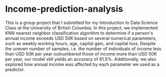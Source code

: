 # Income-prediction-analysis

This is a group project that I submitted for my Introduction to Data Science Class at the University of British Columbia. In this project, we implemented KNN nearest neighbor classification algorithm to determine if a person's annual income exceeds USD 50K based on several numerical parameters, such as weekly working hours, age, capital gain, and capital loss. Despite the uneven number of samples, i.e. the number of individuals of income less than USD 50K per year outnumbered those of income more than USD 50K per year, our model still yields an accuracy of 81.5%. Additionally, we also explored how annual income was affected by each parameter we used as a predictor. 
